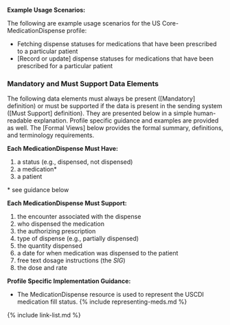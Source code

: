 
**Example Usage Scenarios:**

The following are example usage scenarios for the US Core-MedicationDispense
profile:

-  Fetching dispense statuses for medications that have been prescribed to a particular patient
-  [Record or update] dispense statuses for medications that have been prescribed for a particular
    patient

### Mandatory and Must Support Data Elements


The following data elements must always be present ([Mandatory] definition) or must be supported if the data is present in the sending system ([Must Support] definition). They are presented below in a simple human-readable explanation. Profile specific guidance and examples are provided as well. The [Formal Views] below provides the formal summary, definitions, and terminology requirements.  

**Each MedicationDispense Must Have:**

1. a status (e.g., dispensed, not dispensed)
2. a medication*
3. a patient


\* see guidance below

**Each MedicationDispense Must Support:**

1. the encounter associated with the dispense
2. who dispensed the medication
3. the authorizing prescription
4. type of dispense (e.g., partially dispensed)
5. the quantity dispensed
6. a date for when medication was dispensed to the patient
7. free text dosage instructions (the *SIG*)
8. the dose and rate


**Profile Specific Implementation Guidance:**

* The MedicationDispense resource is used to represent the USCDI medication fill status.
{% include representing-meds.md %}

{% include link-list.md %}

